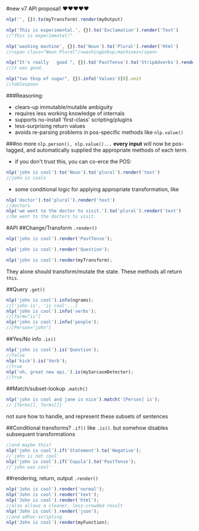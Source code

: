 #new v7 API proposal! :heart::heart::heart::heart::heart:
```javascript
nlp('', {}).to(myTransform).render(myOutput)

nlp('This is experimental.', {}).to('Exclamation').render('Text')
//"This is experimental!"

nlp('washing machine', {}).to('Noun').to('Plural').render('Html')
//<span class="Noun Plural"/>washing&nbsp;machines</span>

nlp("It's really   good ", {}).to('PastTense').to('StripAdverbs').render('Normalized')
//it was good.

nlp("two tbsp of sugar", {}).info('Values')[0].unit
//tablespoon
```

###Reasoning:
* clears-up immutable/mutable ambiguity
* requires less working knowledge of internals
* supports no-install 'first-class' scripting/plugins
* less-surprising return values
* avoids re-parsing problems in pos-specific methods like `nlp.value()`

###no more `nlp.person(), nlp.value()...`
**every input** will now be pos-tagged, and automatically supplied the appropriate methods of each term.
* if you don't trust this, you can co-erce the POS:
```javascript
nlp('john is cool').to('Noun').to('plural').render('text')
//john is cools
```
* some conditional logic for applying appropriate transformation, like
```javascript
nlp('doctor').to('plural').render('text')
//doctors
nlp('we went to the doctor to visit.').to('plural').render('text')
//he went to the doctors to visit.
```

#API
##Change/Transform `.render()`
```javascript
nlp('john is cool').render('PastTense');

nlp('john is cool').render('Question');

nlp('john is cool').render(myTransform);
```
They alone should transform/mutate the state. These methods all return `this`.

##Query `.get()`
```javascript
nlp('john is cool').info(ngrams);
//['john is', 'is cool'...]
nlp('john is cool').info('verbs');
//[Term="is"]
nlp('john is cool').info('people');
//[Person="john"]
```
##Yes/No info `.is()`
```javascript
nlp('john is cool').is('Question');
//false
nlp('kick').is('Verb');
//true
nlp('oh, great new api.').is(mySarcasmDetector);
//true
```


##Match/subset-lookup `.match()`
```javascript
nlp('john is cool and jane is nice').match('[Person] is');
// [Terms[], Terms[]]
```
not sure how to handle, and represent these subsets of sentences


##Conditional transforms? `.if()`
like `.is()`. but somehow disables subsequent transformations
```javascript
//and maybe this?
nlp('john is cool').if('Statement').to('Negative');
//'john is not cool'
nlp('john is cool').if('Copula').to('PastTense');
//'john was cool'
```

##rendering, return, output `.render()`
```javascript
nlp('John is cool').render('normal');
nlp('John is cool').render('text');
nlp('John is cool').render('html');
//also allows a cleaner, less-crowded result
nlp('John is cool').render('json');
//and adhoc-scripting
nlp('John is cool').render(myFunction);
```
